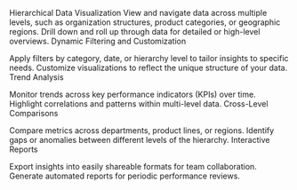 Hierarchical Data Visualization
View and navigate data across multiple levels, such as organization structures, product categories, or geographic regions.
Drill down and roll up through data for detailed or high-level overviews.
Dynamic Filtering and Customization

Apply filters by category, date, or hierarchy level to tailor insights to specific needs.
Customize visualizations to reflect the unique structure of your data.
Trend Analysis

Monitor trends across key performance indicators (KPIs) over time.
Highlight correlations and patterns within multi-level data.
Cross-Level Comparisons

Compare metrics across departments, product lines, or regions.
Identify gaps or anomalies between different levels of the hierarchy.
Interactive Reports

Export insights into easily shareable formats for team collaboration.
Generate automated reports for periodic performance reviews.
